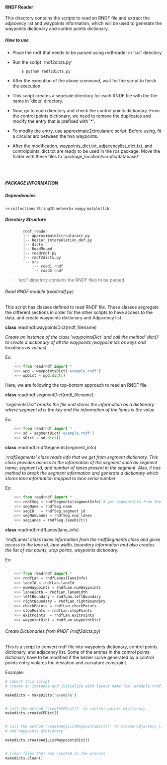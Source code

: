 #### RNDF Reader

This directory contains the scripts to read an RNDF file and extract the adjacency list and waypoints information, which will be used to generate the waypoints dictionary and control points dictionary.

##### How to use

* Place the rndf that needs to be parsed using rndfreader in 'src' directory
* Run the script 'rndf2dicts.py'
    ```shell
        $ python rndf2dicts.py
    ```

* After the execution of the above command, wait for the script to finish the execution.
* This script creates a seperate directory for each RNDF file with the file name in 'dicts' directory. 
* Now, go to each directory and check the control points dictionary. From the control points dictionary, we need to remove the duplicates and modify the entry that is prefixed with '*'.
* To modify the entry, use approximate2circulararc script. Before using, fit a circular arc between the two waypoints.
* After the modification, waypoints_dict.txt, adjacencylist_dict.txt, and controlpoints_dict.txt are ready to be used in the ros package. Move the folder with these files to 'package_location/scripts/database/'  
<br>
<br>

##### PACKAGE INFORMATION
##### Dependencies

```re```
```collections```
```StringIO```
```networkx```
```numpy```
```matplotlib```

##### Directory Structure

```
        rndf_reader
        |-- approximate2circulararc.py
        |-- bezier_interpolation_def.py
        |-- dicts
        |-- ReadMe.md
        |-- readrndf.py
        |-- rndf2dicts.py
        `-- src
            |-- road1.rndf
            `-- road2.rndf
```

> 'src/' directory contains the RNDF files to be parsed.

###### Read RNDF module (readrndf.py)

This script has classes defined to read RNDF file. These classes segregate the different
sections in order for the other scripts to have access to the data, and create waypoints 
dictionary and Adjacency list.

**class** readrndf.waypointsDict(rndf_filename)

_Create an instance of the class 'waypointsDict' and call the method 'dict()'
to create a dictionary of all the waypoints (waypoint ids as keys and locations as values)_

Ex:
```python
    >>> from readrndf import *
    >>> wpd = waypointsDict('example.rndf')
    >>> wpDict = wpd.dict()

```

Here, we are following the top-bottom approach to read an RNDF file.

**class** readrndf.segmentDict(rndf_filename)

_'segmentsDict' breaks the file and stores the information as a dictionary where segment id 
is the key and the information of the lanes is the value_

Ex:

```python
    >>> from readrndf import *
    >>> sd = segmentDict('example.rndf')
    >>> sDict = sd.dict()
```

**class** readrndf.rndfSegments(segment_info)

_'rndfSegments' class reads info that we get from segment dictionary. This class provides access 
to the information of the segment such as segment name, segment id, and number of lanes present
in the segment. Also, it has method to break the segment information and generate a dictionary
which stores lane information mapped to lane serial number_

Ex:

```python
    >>> from readrndf import *
    >>> rndfSeg = rndfSegments(segmentInfo) # get segmentInfo from the above dictionary 'sDict'
    >>> segName = rndfSeg.name
    >>> segID   = rndfSeg.segment_id
    >>> segNumLanes = rndfSeg.num_lanes
    >>> segLanes = rndfSeg.laneDict()
```

**class** readrndf.rndfLanes(lane_info)

_'rndfLanes' class takes information from the rndfSegments class and gives access to the lane id, 
lane width, boundary information and also creates the list of exit points, stop points, waypoints 
dictionary._

Ex:
```python
    
    >>> from readrndf import *
    >>> rndfLan = rndfLanes(laneInfo) 
    >>> laneId = rndfLan.laneId
    >>> numWaypoints = rndfLan.numWaypoints
    >>> laneWidth = rndfLan.laneWidth
    >>> leftBoundary = rndfLan.leftBoundary
    >>> rightBoundary = rndfLan.rightBoundary
    >>> checkPoints = rndfLan.checkPoints
    >>> stopPoints = rndfLan.stopPoints
    >>> exitPoints  = rndfLan.exitPoints 
    >>> waypointDict = rndfLan.waypointDict
```

###### Create Dictionaries from RNDF (rndf2dicts.py)

This is a script to convert rndf file into waypoints dictionary,
control points dictionary, and adjacency list. Some of the entries
in the control points dictionary have to be modified if the bezier
curve generated by a control points entry violates the deviation and 
curvature constraint.

Example:

``` python
# import this script 
# create an instance and initialize with layout name (ex: example.rndf)

makedicts = makeDicts('example')


# call the method 'createCPDict()' to control points dictionary
makedicts.createCPDict()


# call the method 'createAdjListWaypointsDict()' to create adjacency list
# and waypoints dictionary

makedicts.createAdjListWaypointsDict()


# clean files that are created in the process
makedicts.clean()
```
